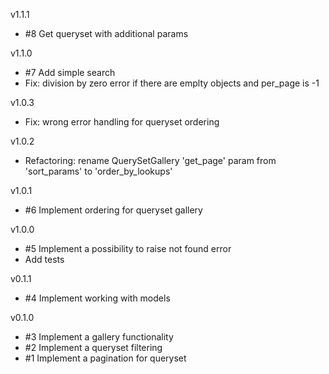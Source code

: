 v1.1.1

* #8 Get queryset with additional params

v1.1.0

* #7 Add simple search
* Fix: division by zero error if there are emplty objects and per_page is -1

v1.0.3

* Fix: wrong error handling for queryset ordering

v1.0.2

* Refactoring: rename QuerySetGallery 'get_page' param  from 'sort_params' to 'order_by_lookups'

v1.0.1

* #6 Implement ordering for queryset gallery

v1.0.0

* #5 Implement a possibility to raise not found error 
* Add tests

v0.1.1

* #4 Implement working with models

v0.1.0

* #3 Implement a gallery functionality
* #2 Implement a queryset filtering
* #1 Implement a pagination for queryset
